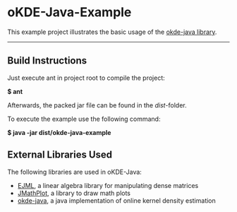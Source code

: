 oKDE-Java-Example
=================
This example project illustrates the basic usage of the [okde-java library](https://github.com/joluet/okde-java).

*******************************

## Build Instructions

Just execute ant in project root to compile the project:

**$ ant**

Afterwards, the packed jar file can be found in the *dist*-folder.

To execute the example use the following command:

**$ java -jar dist/okde-java-example**


## External Libraries Used

The following libraries are used in oKDE-Java:
 *  [EJML](https://code.google.com/p/efficient-java-matrix-library/),
 	a linear algebra library for manipulating dense matrices
 *  [JMathPlot](https://code.google.com/p/jmathplot/),
 	a library to draw math plots
 *  [okde-java](https://github.com/joluet/okde-java),
 	a java implementation of online kernel density estimation
